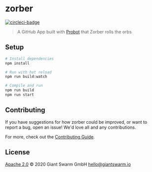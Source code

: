 # zorber

[![circleci-badge][]][circleci-target]

> A GitHub App built with [Probot](https://github.com/probot/probot) that Zorber rolls the orbs

## Setup

```sh
# Install dependencies
npm install

# Run with hot reload
npm run build:watch

# Compile and run
npm run build
npm run start
```

## Contributing

If you have suggestions for how zorber could be improved, or want to report a bug, open an issue! We'd love all and any contributions.

For more, check out the [Contributing Guide](CONTRIBUTING.md).

## License

[Apache 2.0](LICENSE) © 2020 Giant Swarm GmbH <hello@giantswarm.io>


[circleci-badge]: https://circleci.com/gh/giantswarm/zorber.svg?style=shield
[circleci-target]: https://app.circleci.com/pipelines/github/giantswarm/zorber
